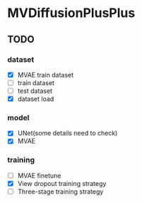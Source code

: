 # MVDiffusionPlusPlus

## TODO
### dataset
- [x] MVAE train dataset
- [ ] train dataset
- [ ] test dataset
- [x] dataset load

### model
- [x] UNet(some details need to check)
- [x] MVAE

### training
- [ ] MVAE finetune
- [x] View dropout training strategy
- [ ] Three-stage training strategy